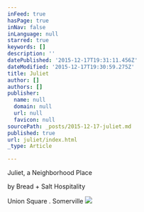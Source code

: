 ```yaml
---
inFeed: true
hasPage: true
inNav: false
inLanguage: null
starred: true
keywords: []
description: ''
datePublished: '2015-12-17T19:31:11.456Z'
dateModified: '2015-12-17T19:30:59.275Z'
title: Juliet
author: []
authors: []
publisher:
  name: null
  domain: null
  url: null
  favicon: null
sourcePath: _posts/2015-12-17-juliet.md
published: true
url: juliet/index.html
_type: Article

---
```

Juliet, a Neighborhood Place

by Bread + Salt Hospitality

Union Square . Somerville ![](https://the-grid-user-content.s3-us-west-2.amazonaws.com/bc7106fc-b87f-4e52-b975-f72527d110c9.jpg)